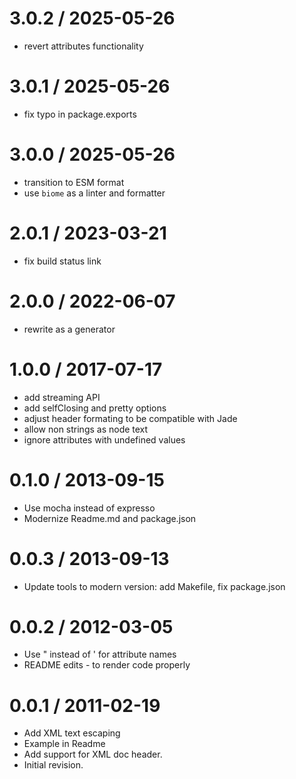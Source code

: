 
3.0.2 / 2025-05-26
==================

 * revert attributes functionality

3.0.1 / 2025-05-26
==================

 * fix typo in package.exports

3.0.0 / 2025-05-26
==================

 * transition to ESM format
 * use `biome` as a linter and formatter

2.0.1 / 2023-03-21
==================

 * fix build status link

2.0.0 / 2022-06-07
==================

 * rewrite as a generator

1.0.0 / 2017-07-17
==================

 * add streaming API
 * add selfClosing and pretty options
 * adjust header formating to be compatible with Jade
 * allow non strings as node text
 * ignore attributes with undefined values

0.1.0 / 2013-09-15 
==================

 * Use mocha instead of expresso
 * Modernize Readme.md and package.json

0.0.3 / 2013-09-13 
==================

 * Update tools to modern version: add Makefile, fix package.json

0.0.2 / 2012-03-05 
==================

 * Use " instead of ' for attribute names
 * README edits - to render code properly

0.0.1 / 2011-02-19 
==================

 * Add XML text escaping
 * Example in Readme
 * Add support for XML doc header.
 * Initial revision.
